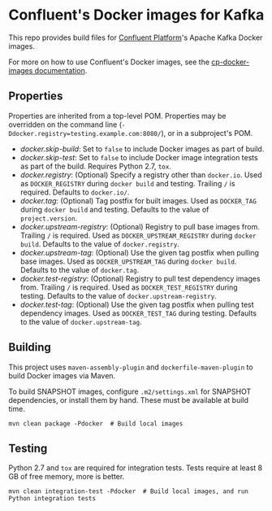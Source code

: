 # Confluent's Docker images for Kafka

This repo provides build files for [Confluent Platform](https://www.confluent.io/product/confluent-platform/)'s Apache Kafka Docker images.

For more on how to use Confluent's Docker images, see the [cp-docker-images documentation](http://docs.confluent.io/current/cp-docker-images/docs/index.html).


## Properties

Properties are inherited from a top-level POM. Properties may be overridden on the command line (`-Ddocker.registry=testing.example.com:8080/`), or in a subproject's POM.

- *docker.skip-build*: Set to `false` to include Docker images as part of build.
- *docker.skip-test*: Set to `false` to include Docker image integration tests as part of the build. Requires Python 2.7, `tox`.
- *docker.registry*: (Optional) Specify a registry other than `docker.io`. Used as `DOCKER_REGISTRY` during `docker build` and testing. Trailing `/` is required. Defaults to `docker.io/`.
- *docker.tag*: (Optional) Tag postfix for built images. Used as `DOCKER_TAG` during `docker build` and testing. Defaults to the value of `project.version`.
- *docker.upstream-registry*: (Optional) Registry to pull base images from. Trailing `/` is required. Used as `DOCKER_UPSTREAM_REGISTRY` during `docker build`. Defaults to the value of `docker.registry`.
- *docker.upstream-tag*: (Optional) Use the given tag postfix when pulling base images. Used as `DOCKER_UPSTREAM_TAG` during `docker build`. Defaults to the value of `docker.tag`.
- *docker.test-registry*: (Optional) Registry to pull test dependency images from. Trailing `/` is required. Used as `DOCKER_TEST_REGISTRY` during testing. Defaults to the value of `docker.upstream-registry`.
- *docker.test-tag*: (Optional) Use the given tag postfix when pulling test dependency images. Used as `DOCKER_TEST_TAG` during testing. Defaults to the value of `docker.upstream-tag`.


## Building

This project uses `maven-assembly-plugin` and `dockerfile-maven-plugin` to build Docker images via Maven.

To build SNAPSHOT images, configure `.m2/settings.xml` for SNAPSHOT dependencies, or install them by hand. These must be available at build time.

```
mvn clean package -Pdocker  # Build local images
```


## Testing

Python 2.7 and `tox` are required for integration tests. Tests require at least 8 GB of free memory, more is better.

```
mvn clean integration-test -Pdocker  # Build local images, and run Python integration tests
```
